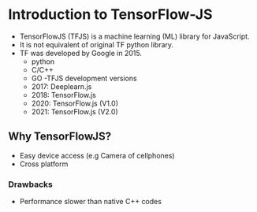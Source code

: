 # Introduction to TensorFlow-JS
- TensorFlowJS (TFJS) is a machine learning (ML) library for JavaScript.
- It is not equivalent of original TF python library.
- TF was developed by Google in 2015.
  + python
  + C/C++
  + GO
-TFJS development versions
  + 2017: Deeplearn.js
  + 2018: TensorFlow.js
  + 2020: TensorFlow.js (V1.0)
  + 2021: TensorFlow.js (V2.0)

## Why TensorFlowJS?
- Easy device access (e.g Camera of cellphones)
- Cross platform

### Drawbacks
- Performance slower than native C++ codes
